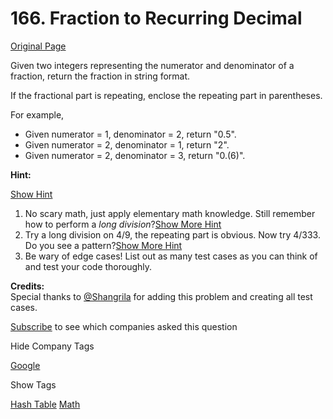 # 166. Fraction to Recurring Decimal

[Original Page](https://leetcode.com/problems/fraction-to-recurring-decimal/)

Given two integers representing the numerator and denominator of a fraction, return the fraction in string format.

If the fractional part is repeating, enclose the repeating part in parentheses.

For example,

*   Given numerator = 1, denominator = 2, return "0.5".
*   Given numerator = 2, denominator = 1, return "2".
*   Given numerator = 2, denominator = 3, return "0.(6)".

**Hint:**

[Show Hint](#)

1.  No scary math, just apply elementary math knowledge. Still remember how to perform a _long division_?[Show More Hint](#)
2.  Try a long division on 4/9, the repeating part is obvious. Now try 4/333\. Do you see a pattern?[Show More Hint](#)
3.  Be wary of edge cases! List out as many test cases as you can think of and test your code thoroughly.

**Credits:**  
Special thanks to [@Shangrila](https://oj.leetcode.com/discuss/user/Shangrila) for adding this problem and creating all test cases.

<div>

[Subscribe](/subscribe/) to see which companies asked this question

</div>

<div>

<div id="company_tags" class="btn btn-xs btn-warning">Hide Company Tags</div>

<span class="hidebutton" style="display: inline;">[Google](/company/google/)</span></div>

<div>

<div id="tags" class="btn btn-xs btn-warning">Show Tags</div>

<span class="hidebutton">[Hash Table](/tag/hash-table/) [Math](/tag/math/)</span></div>